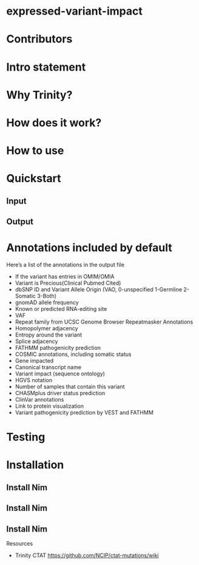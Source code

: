 # expressed-variant-impact

# Contributors

# Intro statement

# Why Trinity?

# How does it work?

# How to use

# Quickstart

## Input

## Output

# Annotations included by default
Here’s a list of the annotations in the output file

- If the variant has entries in OMIM/OMIA
- Variant is Precious(Clinical Pubmed Cited)
- dbSNP ID and Variant Allele Origin (VAO, 0-unspecified 1-Germline 2-Somatic 3-Both)
- gnomAD allele frequency
- Known or predicted RNA-editing site
- VAF
- Repeat family from UCSC Genome Browser Repeatmasker Annotations
- Homopolymer adjacency
- Entropy around the variant
- Splice adjacency
- FATHMM pathogenicity prediction
- COSMIC annotations, including somatic status
- Gene impacted
- Canonical transcript name
- Variant impact (sequence ontology)
- HGVS notation
- Number of samples that contain this variant
- CHASMplus driver status prediction
- ClinVar annotations
- Link to protein visualization
- Variant pathogenicity prediction by VEST and FATHMM

# Testing

# Installation

## Install Nim

## Install Nim

## Install Nim

Resources
- Trinity CTAT https://github.com/NCIP/ctat-mutations/wiki 

